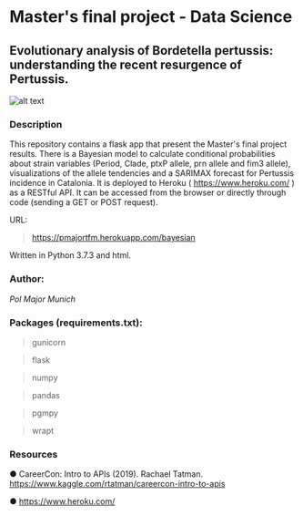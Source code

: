 # Master's final project - Data Science

## Evolutionary analysis of Bordetella pertussis: understanding the recent resurgence of Pertussis.
![alt text](https://github.com/polmajor/bayesian_api_tfm/blob/master/pertussis.jpg)

### Description
This repository contains a flask app that present the Master's final project results. There is a Bayesian model to calculate conditional probabilities about strain variables (Period, Clade, ptxP allele, prn allele and fim3 allele), visualizations of the allele tendencies and a SARIMAX forecast for Pertussis incidence in Catalonia. It is deployed to Heroku ( https://www.heroku.com/ ) as a RESTful API. It can be accessed from the browser or directly through code (sending a GET or POST request).

URL:
> https://pmajortfm.herokuapp.com/bayesian

Written in Python 3.7.3 and html.

### Author:
*Pol Major Munich*

### Packages (requirements.txt):

> gunicorn

> flask

> numpy

> pandas

> pgmpy

> wrapt



### Resources

● CareerCon: Intro to APIs (2019). Rachael Tatman. https://www.kaggle.com/rtatman/careercon-intro-to-apis

● https://www.heroku.com/
